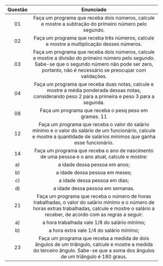 Questão | Enunciado
:---------: | :------:
  01 | Faça um programa que receba dois números, calcule e mostre a subtração do primeiro número pelo segundo.
  02 | Faça um programa que receba três números, calcule e mostre a multiplicação desses números.
  03 | Faça um programa que receba dois números, calcule e mostre a divisão do primeiro número pelo segundo. Sabe-se que o segundo número não pode ser zero, portanto, não é necessário se preocupar com validações.
  04 | Faça um programa que receba duas notas, calcule e mostre a média ponderada dessas notas, considerando peso 2 para a primeira e peso 3 para a segunda.
  08 | Faça um programa que receba o pesq peso em gramas. 11| Faça um programa que calcule e mostre a área de um losango. Sabe-se que: A = (diagonal maior* diagonal menor)/2
  12 | Faça um programa que receba o valor do salário mínimo e o valor do salário de um funcionário, calcule e mostre a quantidade de salários mínimos que ganha esse funcionário.
  14 | Faça um programa que receba o ano de nascimento de uma pessoa e o ano atual, calcule e mostre:
  a) | a idade dessa pessoa em anos;
  b) | a idade dessa pessoa em meses; 
  c) | a idade dessa pessoa em dias; 
  d) | a idade dessa pessoa em semanas.
  21 | Faça um programa que receba o número de horas trabalhadas, o valor do salário mínimo e o número de horas extras trabalhadas, calcule e mostre o salário a receber, de acordo com as regras a seguir:
  a) | a hora trabalhada vale 1/8 do salário mínimo;
  b) | a hora extra vale 1/4 do salário mínimo;
  23 | Faça um programa que receba a medida de dois ângulos de um triângulo, calcule e mostre a medida do terceiro ângulo. Sabe-se que a soma dos ângulos de um triângulo é 180 graus.
